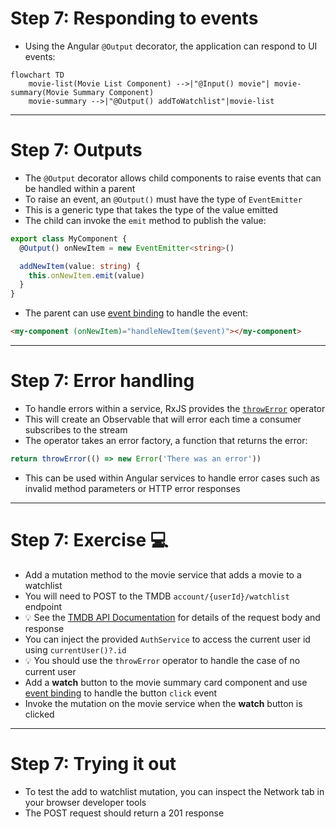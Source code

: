 # Step 7: Responding to events

<div class="dense">

- Using the Angular `@Output` decorator, the application can respond to UI events:

```mermaid
flowchart TD
    movie-list(Movie List Component) -->|"@Input() movie"| movie-summary(Movie Summary Component)
    movie-summary -->|"@Output() addToWatchlist"|movie-list
```

</div>

---

# Step 7: Outputs

<div class="dense">

- The `@Output` decorator allows child components to raise events that can be handled within a parent
- To raise an event, an `@Output()` must have the type of `EventEmitter`
- This is a generic type that takes the type of the value emitted
- The child can invoke the `emit` method to publish the value:

```typescript
export class MyComponent {
  @Output() onNewItem = new EventEmitter<string>()

  addNewItem(value: string) {
    this.onNewItem.emit(value)
  }
}
```

- The parent can use [event binding](https://angular.io/guide/event-binding) to handle the event:

```html
<my-component (onNewItem)="handleNewItem($event)"></my-component>
```

</div>

---

# Step 7: Error handling

<div class="dense">

- To handle errors within a service, RxJS provides the [`throwError`](https://rxjs.dev/api/index/function/throwError) operator
- This will create an Observable that will error each time a consumer subscribes to the stream
- The operator takes an error factory, a function that returns the error:

```typescript
return throwError(() => new Error('There was an error'))
```

- This can be used within Angular services to handle error cases such as invalid method parameters or HTTP error responses

</div>

---

# Step 7: Exercise 💻

<div class="dense">

- Add a mutation method to the movie service that adds a movie to a watchlist
- You will need to POST to the TMDB `account/{userId}/watchlist` endpoint
- 💡 See the [TMDB API Documentation](https://developers.themoviedb.org/3/account/add-to-watchlist) for details of the request body and response
- You can inject the provided `AuthService` to access the current user id using `currentUser()?.id`
- 💡 You should use the `throwError` operator to handle the case of no current user
- Add a **watch** button to the movie summary card component and use [event binding](https://angular.io/guide/event-binding) to handle the button `click` event
- Invoke the mutation on the movie service when the **watch** button is clicked

</div>

---

# Step 7: Trying it out

<div class="dense">

- To test the add to watchlist mutation, you can inspect the Network tab in your browser developer tools
- The POST request should return a 201 response

</div>
